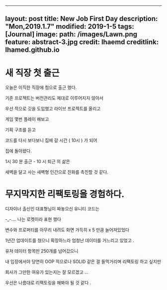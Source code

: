 
---
layout: post
title: New Job First Day
description: "Mon,2019.1.7"
modified: 2019-1-5
tags: [Journal]
image:
  path: /images/Lawn.png
  feature: abstract-3.jpg
  credit: lhaemd
  creditlink: lhamed.github.io
---

# 새 직장 첫 출근 

오늘은 이직한 직장에 첨으로 출근 했다.

기존 프로젝트는 버전관리도 제대로 이루어지지 않아서 

우선 적으로 깃을 도입했고 라이브 프로젝트를 올리고 

게임 몇번 플레이 해보고 

기획 구조를 듣고 

코드를 다시 보다보니 집에 갈 시간 ( 10시 ) 가 되어 

집에 돌아왔다. 

1시 30 분 출근 - 10 시 퇴근 의 삶은 

새벽을 달고 사는 새벽형 인간으로 진화를 촉진할 것 같다. 

# 무지막지한 리팩토링을 경험하다.

디자이너 출신인 대표형님이 짜놓으신 유니티 코드는 

-_-.... 나는 로켓이라 표현 했다 

변수와 프로퍼티를 아무리 내려도 화면 가득히 x 5 만큼 늘어져있었다 

1년간 업데이트를 쳤으니 확장하느라 엄청난 데이터를 거느리고 있었고 .

유저 데이터 항목만 250개를 넘어갔으니 

내 입장에서야 당연히 OOP 적으로나 SOLID 같은 걸 들먹거리며 리팩토링 하고 싶지만 

회사가 그만한 여유가 있는지는 잘 모르겠고 ... 

우선은 나름대로 리팩토링을 해봐야 될 것 같다 . 


